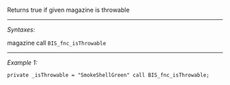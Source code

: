 Returns true if given magazine is throwable


---
*Syntaxes:*

magazine call `BIS_fnc_isThrowable`

---
*Example 1:*

```sqf
private _isThrowable = "SmokeShellGreen" call BIS_fnc_isThrowable;
```